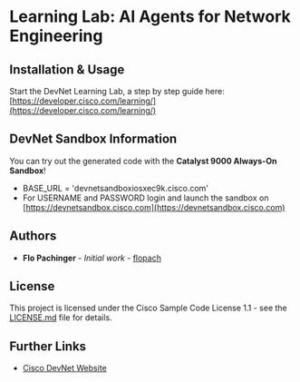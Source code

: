 # Learning Lab: AI Agents for Network Engineering

## Installation & Usage

Start the DevNet Learning Lab, a step by step guide here: [https://developer.cisco.com/learning/](https://developer.cisco.com/learning/)

## DevNet Sandbox Information

You can try out the generated code with the **Catalyst 9000 Always-On Sandbox**!

* BASE_URL = 'devnetsandboxiosxec9k.cisco.com'
* For USERNAME and PASSWORD login and launch the sandbox on [https://devnetsandbox.cisco.com](https://devnetsandbox.cisco.com)

## Authors

* **Flo Pachinger** - *Initial work* - [flopach](https://github.com/flopach)

## License

This project is licensed under the Cisco Sample Code License 1.1 - see the [LICENSE.md](LICENSE.md) file for details.

## Further Links

* [Cisco DevNet Website](https://developer.cisco.com)

